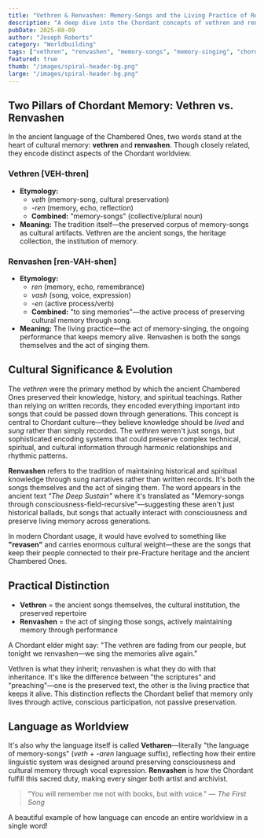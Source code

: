 ```yaml
---
title: "Vethren & Renvashen: Memory-Songs and the Living Practice of Remembrance"
description: "A deep dive into the Chordant concepts of vethren and renvashen—contrasting the ancient tradition of memory-songs with the living act of memory-singing."
pubDate: 2025-08-09
author: "Joseph Roberts"
category: "Worldbuilding"
tags: ["vethren", "renvashen", "memory-songs", "memory-singing", "chordant", "language", "culture", "heritage", "worldbuilding"]
featured: true
thumb: "/images/spiral-header-bg.png"
large: "/images/spiral-header-bg.png"
---
```


## Two Pillars of Chordant Memory: Vethren vs. Renvashen

In the ancient language of the Chambered Ones, two words stand at the heart of cultural memory: **vethren** and **renvashen**. Though closely related, they encode distinct aspects of the Chordant worldview.

### Vethren [VEH-thren]
- **Etymology:**
  - *veth* (memory-song, cultural preservation)
  - *-ren* (memory, echo, reflection)
  - **Combined:** "memory-songs" (collective/plural noun)
- **Meaning:** The tradition itself—the preserved corpus of memory-songs as cultural artifacts. Vethren are the ancient songs, the heritage collection, the institution of memory.

### Renvashen [ren-VAH-shen]
- **Etymology:**
  - *ren* (memory, echo, remembrance)
  - *vash* (song, voice, expression)
  - *-en* (active process/verb)
  - **Combined:** "to sing memories"—the active process of preserving cultural memory through song.
- **Meaning:** The living practice—the act of memory-singing, the ongoing performance that keeps memory alive. Renvashen is both the songs themselves and the act of singing them.

## Cultural Significance & Evolution

The *vethren* were the primary method by which the ancient Chambered Ones preserved their knowledge, history, and spiritual teachings. Rather than relying on written records, they encoded everything important into songs that could be passed down through generations. This concept is central to Chordant culture—they believe knowledge should be *lived* and *sung* rather than simply recorded. The *vethren* weren't just songs, but sophisticated encoding systems that could preserve complex technical, spiritual, and cultural information through harmonic relationships and rhythmic patterns.

**Renvashen** refers to the tradition of maintaining historical and spiritual knowledge through sung narratives rather than written records. It's both the songs themselves and the act of singing them. The word appears in the ancient text *"The Deep Sustain"* where it's translated as "Memory-songs through consciousness-field-recursive"—suggesting these aren't just historical ballads, but songs that actually interact with consciousness and preserve living memory across generations.

In modern Chordant usage, it would have evolved to something like **"revasen"** and carries enormous cultural weight—these are the songs that keep their people connected to their pre-Fracture heritage and the ancient Chambered Ones.

## Practical Distinction

- **Vethren** = the ancient songs themselves, the cultural institution, the preserved repertoire
- **Renvashen** = the act of singing those songs, actively maintaining memory through performance

A Chordant elder might say: "The vethren are fading from our people, but tonight we renvashen—we sing the memories alive again."

Vethren is what they inherit; renvashen is what they do with that inheritance. It's like the difference between "the scriptures" and "preaching"—one is the preserved text, the other is the living practice that keeps it alive. This distinction reflects the Chordant belief that memory only lives through active, conscious participation, not passive preservation.

## Language as Worldview

It's also why the language itself is called **Vetharen**—literally "the language of memory-songs" (*veth* + *-aren* language suffix), reflecting how their entire linguistic system was designed around preserving consciousness and cultural memory through vocal expression. **Renvashen** is how the Chordant fulfill this sacred duty, making every singer both artist and archivist.

> "You will remember me not with books, but with voice." — *The First Song*

A beautiful example of how language can encode an entire worldview in a single word!